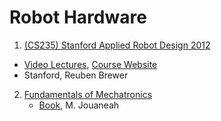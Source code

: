 # Robot Hardware
1. [(CS235) Stanford Applied Robot Design 2012]()
  - [Video Lectures](https://www.youtube.com/playlist?list=PLt4pW6CbLGvIZ7jBPl41KaKphosx0m32w), [Course Website](https://www.reubotics.com/#/cs235/)
  - Stanford, Reuben Brewer
2. [Fundamentals of Mechatronics]()
    * [Book](http://31.42.184.140/main/1513000/857f9870c20eeb2f32b4ded50852ff0f/Musa%20Jouaneh%20-%20Fundamentals%20of%20Mechatronics-Cengage%20Learning%20%282012%29.pdf), M. Jouaneah
